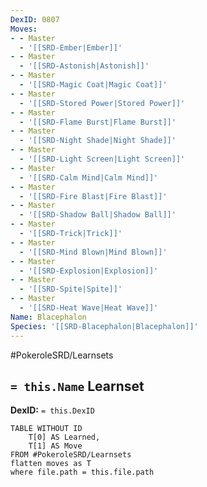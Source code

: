 ```yaml
---
DexID: 0807
Moves:
- - Master
  - '[[SRD-Ember|Ember]]'
- - Master
  - '[[SRD-Astonish|Astonish]]'
- - Master
  - '[[SRD-Magic Coat|Magic Coat]]'
- - Master
  - '[[SRD-Stored Power|Stored Power]]'
- - Master
  - '[[SRD-Flame Burst|Flame Burst]]'
- - Master
  - '[[SRD-Night Shade|Night Shade]]'
- - Master
  - '[[SRD-Light Screen|Light Screen]]'
- - Master
  - '[[SRD-Calm Mind|Calm Mind]]'
- - Master
  - '[[SRD-Fire Blast|Fire Blast]]'
- - Master
  - '[[SRD-Shadow Ball|Shadow Ball]]'
- - Master
  - '[[SRD-Trick|Trick]]'
- - Master
  - '[[SRD-Mind Blown|Mind Blown]]'
- - Master
  - '[[SRD-Explosion|Explosion]]'
- - Master
  - '[[SRD-Spite|Spite]]'
- - Master
  - '[[SRD-Heat Wave|Heat Wave]]'
Name: Blacephalon
Species: '[[SRD-Blacephalon|Blacephalon]]'
---
```


#PokeroleSRD/Learnsets

## `= this.Name` Learnset

**DexID:** `= this.DexID`

```dataview
TABLE WITHOUT ID
    T[0] AS Learned,
    T[1] AS Move
FROM #PokeroleSRD/Learnsets
flatten moves as T
where file.path = this.file.path
```
